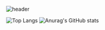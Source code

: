 ![header](https://capsule-render.vercel.app/api?type=wave&color=auto&height=300&section=header&text=drimh!%20&fontSize=90)


![Top Langs](https://github-readme-stats.vercel.app/api/top-langs/?username=drimh&layout=compact&theme=dracula)
![Anurag's GitHub stats](https://github-readme-stats.vercel.app/api?username=drimh&show_icons=true&theme=dracula)
